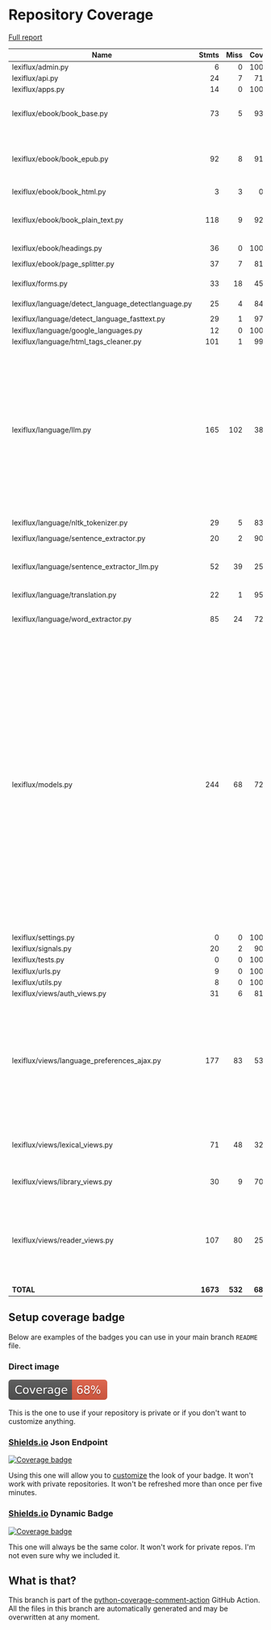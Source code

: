 # Repository Coverage

[Full report](https://htmlpreview.github.io/?https://github.com/andgineer/lexiflux/blob/python-coverage-comment-action-data/htmlcov/index.html)

| Name                                                  |    Stmts |     Miss |   Cover |   Missing |
|------------------------------------------------------ | -------: | -------: | ------: | --------: |
| lexiflux/admin.py                                     |        6 |        0 |    100% |           |
| lexiflux/api.py                                       |       24 |        7 |     71% |     32-39 |
| lexiflux/apps.py                                      |       14 |        0 |    100% |           |
| lexiflux/ebook/book\_base.py                          |       73 |        5 |     93% |55, 62, 103, 142-143 |
| lexiflux/ebook/book\_epub.py                          |       92 |        8 |     91% |94, 111, 114-116, 176-178 |
| lexiflux/ebook/book\_html.py                          |        3 |        3 |      0% |       3-9 |
| lexiflux/ebook/book\_plain\_text.py                   |      118 |        9 |     92% |61-62, 117-121, 143, 190 |
| lexiflux/ebook/headings.py                            |       36 |        0 |    100% |           |
| lexiflux/ebook/page\_splitter.py                      |       37 |        7 |     81% |23-29, 89-90 |
| lexiflux/forms.py                                     |       33 |       18 |     45% |14-18, 35-51 |
| lexiflux/language/detect\_language\_detectlanguage.py |       25 |        4 |     84% |29-31, 33-37 |
| lexiflux/language/detect\_language\_fasttext.py       |       29 |        1 |     97% |        34 |
| lexiflux/language/google\_languages.py                |       12 |        0 |    100% |           |
| lexiflux/language/html\_tags\_cleaner.py              |      101 |        1 |     99% |       156 |
| lexiflux/language/llm.py                              |      165 |      102 |     38% |35-38, 43-48, 63-65, 70-72, 85-90, 97, 121, 182-187, 199-219, 255-268, 296-337, 349, 352-396, 399 |
| lexiflux/language/nltk\_tokenizer.py                  |       29 |        5 |     83% |25, 37-39, 55 |
| lexiflux/language/sentence\_extractor.py              |       20 |        2 |     90% |    45, 61 |
| lexiflux/language/sentence\_extractor\_llm.py         |       52 |       39 |     25% |17, 48-92, 97-128, 133-167 |
| lexiflux/language/translation.py                      |       22 |        1 |     95% |        32 |
| lexiflux/language/word\_extractor.py                  |       85 |       24 |     72% |42-49, 53, 66, 130-150 |
| lexiflux/models.py                                    |      244 |       68 |     72% |89, 121, 149, 160, 169-170, 187, 198, 220, 225-226, 245-250, 254-257, 261-264, 270-288, 293-301, 304-311, 333, 335-336, 338-339, 342, 386, 427-438, 482-505 |
| lexiflux/settings.py                                  |        0 |        0 |    100% |           |
| lexiflux/signals.py                                   |       20 |        2 |     90% |     45-46 |
| lexiflux/tests.py                                     |        0 |        0 |    100% |           |
| lexiflux/urls.py                                      |        9 |        0 |    100% |           |
| lexiflux/utils.py                                     |        8 |        0 |    100% |           |
| lexiflux/views/auth\_views.py                         |       31 |        6 |     81% |     43-61 |
| lexiflux/views/language\_preferences\_ajax.py         |      177 |       83 |     53% |111-128, 140, 149-150, 174, 200-240, 249-267, 278-306, 315-331 |
| lexiflux/views/lexical\_views.py                      |       71 |       48 |     32% |41-52, 64-122, 133-189 |
| lexiflux/views/library\_views.py                      |       30 |        9 |     70% |18, 45-46, 56-66 |
| lexiflux/views/reader\_views.py                       |      107 |       80 |     25% |22-40, 45, 50, 64, 71-100, 118-143, 157-173, 180-205 |
|                                             **TOTAL** | **1673** |  **532** | **68%** |           |


## Setup coverage badge

Below are examples of the badges you can use in your main branch `README` file.

### Direct image

[![Coverage badge](https://raw.githubusercontent.com/andgineer/lexiflux/python-coverage-comment-action-data/badge.svg)](https://htmlpreview.github.io/?https://github.com/andgineer/lexiflux/blob/python-coverage-comment-action-data/htmlcov/index.html)

This is the one to use if your repository is private or if you don't want to customize anything.

### [Shields.io](https://shields.io) Json Endpoint

[![Coverage badge](https://img.shields.io/endpoint?url=https://raw.githubusercontent.com/andgineer/lexiflux/python-coverage-comment-action-data/endpoint.json)](https://htmlpreview.github.io/?https://github.com/andgineer/lexiflux/blob/python-coverage-comment-action-data/htmlcov/index.html)

Using this one will allow you to [customize](https://shields.io/endpoint) the look of your badge.
It won't work with private repositories. It won't be refreshed more than once per five minutes.

### [Shields.io](https://shields.io) Dynamic Badge

[![Coverage badge](https://img.shields.io/badge/dynamic/json?color=brightgreen&label=coverage&query=%24.message&url=https%3A%2F%2Fraw.githubusercontent.com%2Fandgineer%2Flexiflux%2Fpython-coverage-comment-action-data%2Fendpoint.json)](https://htmlpreview.github.io/?https://github.com/andgineer/lexiflux/blob/python-coverage-comment-action-data/htmlcov/index.html)

This one will always be the same color. It won't work for private repos. I'm not even sure why we included it.

## What is that?

This branch is part of the
[python-coverage-comment-action](https://github.com/marketplace/actions/python-coverage-comment)
GitHub Action. All the files in this branch are automatically generated and may be
overwritten at any moment.